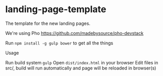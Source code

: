 landing-page-template
=====================

The template for the new landing pages.


We're using Pho https://github.com/madebysource/pho-devstack

Run ```npm install -g gulp bower``` to get all the things

Usage

Run build system ```gulp```
Open ```dist/index.html``` in your browser
Edit files in src/, build will run automatically and page will be reloaded in browser(s)
